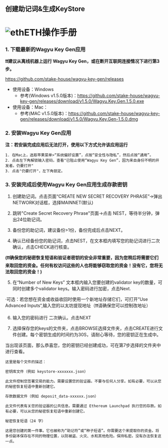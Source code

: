 ## 创建助记词&生成KeyStore
# ![eth](https://ethereum.org/favicon-32x32.png?v=8b512faa8d4a0b019c123a771b6622aa)ETH操作手册
### 1.  下载最新的**Wagyu Key Gen**应用
**❗️❗️建议从离线机器上运行 Wagyu Key Gen，或在断开互联网连接情况下进行第3步。**

https://github.com/stake-house/wagyu-key-gen/releases

- 使用设备：Windows
    - 参考(Windows v1.5.0版本)：https://github.com/stake-house/wagyu-key-gen/releases/download/v1.5.0/Wagyu.Key.Gen.1.5.0.exe 
- 使用设备：Mac：
    - 参考(MAC v1.5.0版本)：https://github.com/stake-house/wagyu-key-gen/releases/download/v1.5.0/Wagyu.Key.Gen-1.5.0.dmg 
### 2.  安装**Wagyu Key Gen**应用

**注：若安装完成应用后无法打开，使用以下方式允许该应用运行**

    1. 在Mac上，选取苹果菜单>“系统偏好设置”，点按“安全性与隐私”，然后点按“通用”。
    2. 点击左下角解锁输入密码，查看"已阻止使用“Wagyu Key Gen”，因为来自身份不明的开发者。仍要打开"
    3. 点击"仍要打开"，左下角锁定。

### 3.  安装完成后使用**Wagyu Key Gen**应用生成存款密钥



1. 创建助记词。点击页面“CREATE NEW SECRET RECOVERY PHRASE”->弹出NETWORK对话框，选择MAINNET(默认)

2. 跳转"Create Secret Recovery Phrase"页面->点击 NEST，等待半分钟，弹出24位助记词。

3. 备份您的助记词，建议备份>1份，备份完成后点击NEXT。

4. 确认已经备份您的助记词，点击NEST，在文本框内填写您的助记词进行二次确认，点击CHECK进行核查。

**(❗️❗️确保您的秘密恢复短语和验证者密钥的安全非常重要，因为您稍后将需要它们来取回您的资金。任何有权访问这些的人也将能够窃取您的资金！没有它，您将无法取回您的资金！)**

5. 在“Number of New Keys” 文本框内输入您要创建的validator key的数量，可同时创建多个validator keys。输入密码进行加密，点击Next.

·可选：若您想在资金或收益收回时使用一个新地址存储它们，可打开”Use Advanced Inputs“,输入您的以太坊提现地址（❗️❗️请确保您可以控制改地址）

6. 输入您的密码进行 二次确认。点击NEXT

7. 选择保存您的keys的文件夹，点击BROWSE选择文件夹，点击CREATE进行文件创建。每个密钥生成的时间约为30S，请耐心等待，您的密钥正在生成中。

当出现该页面，那么恭喜您，您的密钥已经创建成功，可在第7步选择的文件夹中进行查看。


    这里是每个文件的描述：

    密钥库文件（例如 keystore-xxxxxxx.json）

    此文件控制您签署交易的能力。需要设置您的验证器。不要与任何人分享。如有必要，可以从您的秘密恢复短语中重新创建它。

    存款数据文件（例如 deposit_data-xxxxxx.json）

    此文件代表有关您的验证器的公共信息。需要通过 Ethereum Launchpad 执行您的存款。如有必要，可以从您的秘密恢复短语中重新创建它。

    秘密恢复短语（24 字）

    这是您创建的第一件事。它也被称为“助记符”或“种子短语”。你需要这个来提取你的资金。将多份副本保存在不同的物理位置，以防被盗、火灾、水和其他危险。保持私密。没有办法恢复这一点。





